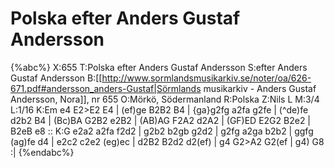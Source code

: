# Polska efter Anders Gustaf Andersson

{%abc%}
X:655
T:Polska efter Anders Gustaf Andersson
S:efter Anders Gustaf Andersson
B:[[http://www.sormlandsmusikarkiv.se/noter/oa/626-671.pdf#andersson_anders-Gustaf|Sörmlands musikarkiv - Anders Gustaf Andersson, Nora]], nr 655
O:Mörkö, Södermanland
R:Polska
Z:Nils L
M:3/4
L:1/16
K:Em
e4 E2>E2 E4 | (ef)ge B2B2 B4 | {ga}g2fg a2fa g2fe | (^de)fe d2b2 B4 |
(Bc)BA G2B2 e2B2 | (AB)AG F2A2 d2A2 | (GF)ED E2G2 B2e2 | B2eB e8 ::
K:G
e2a2 a2fa f2d2 | g2b2 b2gb g2d2 | g2fg a2ga b2b2 | ggfg (ag)fe d4 |
e2c2 c2e2 (eg)ec | d2B2 B2d2 d2(ef) | g4 G2>A2 G2(ef | g4) G8 :|
{%endabc%}
